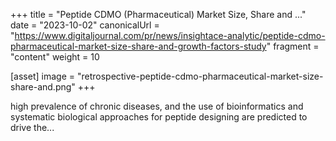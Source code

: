 +++
title = "Peptide CDMO (Pharmaceutical) Market Size, Share and ..."
date = "2023-10-02"
canonicalUrl = "https://www.digitaljournal.com/pr/news/insightace-analytic/peptide-cdmo-pharmaceutical-market-size-share-and-growth-factors-study"
fragment = "content"
weight = 10

[asset]
    image = "retrospective-peptide-cdmo-pharmaceutical-market-size-share-and.png"
+++

high prevalence of chronic diseases, and the use of bioinformatics and 
systematic biological approaches for peptide designing are predicted to 
drive the...
